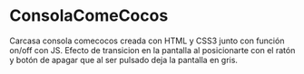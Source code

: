 # ConsolaComeCocos
Carcasa consola comecocos creada con HTML y CSS3 junto con función on/off con JS.
Efecto de transicion en la pantalla al posicionarte con el ratón y botón de apagar que al ser pulsado deja la pantalla en gris.

